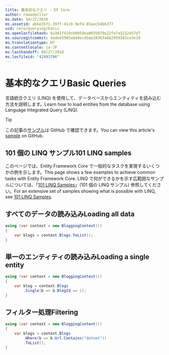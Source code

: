 ```yaml
---
title: 基本的なクエリ - EF Core
author: rowanmiller
ms.date: 10/27/2016
ms.assetid: ab6e35f1-397f-41c0-9ef4-85aec5466377
uid: core/querying/basic
ms.openlocfilehash: 6a381f419cb0958ea0835070e22fe7a3212457d7
ms.sourcegitcommit: dadee5905ada9ecdbae28363a682950383ce3e10
ms.translationtype: HT
ms.contentlocale: ja-JP
ms.lasthandoff: 08/27/2018
ms.locfileid: "42993706"
---
```

# <a name="basic-queries"></a><span data-ttu-id="c8f68-102">基本的なクエリ</span><span class="sxs-lookup"><span data-stu-id="c8f68-102">Basic Queries</span></span>

<span data-ttu-id="c8f68-103">言語統合クエリ (LINQ) を使用して、データベースからエンティティを読み込む方法を説明します。</span><span class="sxs-lookup"><span data-stu-id="c8f68-103">Learn how to load entities from the database using Language Integrated Query (LINQ).</span></span>

> [!TIP]  
> <span data-ttu-id="c8f68-104">この記事の[サンプル](https://github.com/aspnet/EntityFramework.Docs/tree/master/samples/core/Querying)は GitHub で確認できます。</span><span class="sxs-lookup"><span data-stu-id="c8f68-104">You can view this article's [sample](https://github.com/aspnet/EntityFramework.Docs/tree/master/samples/core/Querying) on GitHub.</span></span>

## <a name="101-linq-samples"></a><span data-ttu-id="c8f68-105">101 個の LINQ サンプル</span><span class="sxs-lookup"><span data-stu-id="c8f68-105">101 LINQ samples</span></span>

<span data-ttu-id="c8f68-106">このページでは、Entity Framework Core で一般的なタスクを実現するいくつかの例を示します。</span><span class="sxs-lookup"><span data-stu-id="c8f68-106">This page shows a few examples to achieve common tasks with Entity Framework Core.</span></span> <span data-ttu-id="c8f68-107">LINQ で何ができるかを示す広範囲なサンプルについては、「[101 LINQ Samples](https://code.msdn.microsoft.com/101-LINQ-Samples-3fb9811b)」(101 個の LINQ サンプル) 参照してください。</span><span class="sxs-lookup"><span data-stu-id="c8f68-107">For an extensive set of samples showing what is possible with LINQ, see [101 LINQ Samples](https://code.msdn.microsoft.com/101-LINQ-Samples-3fb9811b).</span></span>

## <a name="loading-all-data"></a><span data-ttu-id="c8f68-108">すべてのデータの読み込み</span><span class="sxs-lookup"><span data-stu-id="c8f68-108">Loading all data</span></span>

<!-- [!code-csharp[Main](samples/core/Querying/Querying/Basics/Sample.cs)] -->
``` csharp
using (var context = new BloggingContext())
{
    var blogs = context.Blogs.ToList();
}
```

## <a name="loading-a-single-entity"></a><span data-ttu-id="c8f68-109">単一のエンティティの読み込み</span><span class="sxs-lookup"><span data-stu-id="c8f68-109">Loading a single entity</span></span>

<!-- [!code-csharp[Main](samples/core/Querying/Querying/Basics/Sample.cs)] -->
``` csharp
using (var context = new BloggingContext())
{
    var blog = context.Blogs
        .Single(b => b.BlogId == 1);
}
```

## <a name="filtering"></a><span data-ttu-id="c8f68-110">フィルター処理</span><span class="sxs-lookup"><span data-stu-id="c8f68-110">Filtering</span></span>

<!-- [!code-csharp[Main](samples/core/Querying/Querying/Basics/Sample.cs)] -->
``` csharp
using (var context = new BloggingContext())
{
    var blogs = context.Blogs
        .Where(b => b.Url.Contains("dotnet"))
        .ToList();
}
```
